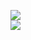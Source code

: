 [![](https://img.shields.io/badge/Made%20With-Github%20Spray-lightgrey.svg?style=for-the-badge&logo=github)](https://github.com/Annihil/github-spray#16872)  
[![](https://i.imgur.com/2DrTn0Z.gif)](https://github.com/Annihil/github-spray)